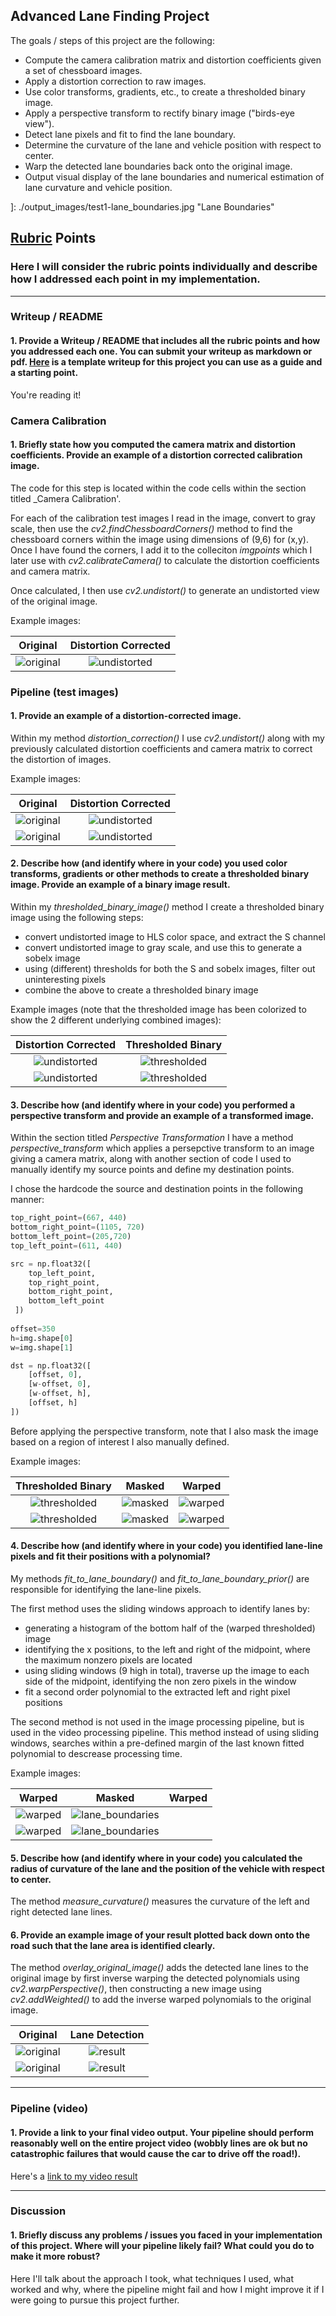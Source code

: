 ## Advanced Lane Finding Project

The goals / steps of this project are the following:

* Compute the camera calibration matrix and distortion coefficients given a set of chessboard images.
* Apply a distortion correction to raw images.
* Use color transforms, gradients, etc., to create a thresholded binary image.
* Apply a perspective transform to rectify binary image ("birds-eye view").
* Detect lane pixels and fit to find the lane boundary.
* Determine the curvature of the lane and vehicle position with respect to center.
* Warp the detected lane boundaries back onto the original image.
* Output visual display of the lane boundaries and numerical estimation of lane curvature and vehicle position.

[//]: # (Image References)

[camera_cal1]: ./camera_cal/calibration1.jpg "Original"
[camera_cal2]: ./output_images/calibration1-undistorted.jpg "Undistorted"

[straight_original]: ./test_images/straight_lines1.jpg "Original"
[straight_undistorted]: ./output_images/straight_lines1-undistorted.jpg "Undistorted"
[straight_colored]: ./output_images/straight_lines1-colored_binary.jpg "Colored Binary"
[straight_thresholded]: ./output_images/straight_lines1-thresholded_binary.jpg "Thresholded Binary"
[straight_masked]: ./output_images/straight_lines1-masked.jpg "Masked"
[straight_warped]: ./output_images/straight_lines1-warped.jpg "Warped"
[straight_lane_boundaries]: ./output_images/straight_lines1-lane_boundaries.jpg "Lane Boundaries"
[straight_result]: ./output_images/straight_lines1-result.jpg "Result"

[test1_original]: ./test_images/test1.jpg "Original"
[test1_undistorted]: ./output_images/test1-undistorted.jpg "Undistorted"
[test1_colored]: ./output_images/test1-colored_binary.jpg "Colored Binary"
[test1_thresholded]: ./output_images/test1-thresholded_binary.jpg "Thresholded Binary"
[test1_masked]: ./output_images/test1-masked.jpg "Masked"
[test1_warped]: ./output_images/test1-warped.jpg "Warped"
[test1_lane_boundaries]: ./output_images/test1-lane_boundaries.jpg "Lane Boundaries"
[test1_result]: ./output_images/test1-result.jpg "Result"

]: ./output_images/test1-lane_boundaries.jpg "Lane Boundaries"


## [Rubric](https://review.udacity.com/#!/rubrics/571/view) Points

### Here I will consider the rubric points individually and describe how I addressed each point in my implementation.  

---

### Writeup / README

#### 1. Provide a Writeup / README that includes all the rubric points and how you addressed each one.  You can submit your writeup as markdown or pdf.  [Here](https://github.com/udacity/CarND-Advanced-Lane-Lines/blob/master/writeup_template.md) is a template writeup for this project you can use as a guide and a starting point.  

You're reading it!

### Camera Calibration

#### 1. Briefly state how you computed the camera matrix and distortion coefficients. Provide an example of a distortion corrected calibration image.

The code for this step is located within the code cells within the section titled _Camera Calibration'.

For each of the calibration test images I read in the image, convert to gray scale, then use the _cv2.findChessboardCorners()_ method to find the chessboard corners within the image using dimensions of (9,6) for (x,y).  Once I have found the corners, I add it to the colleciton _imgpoints_ which I later use with _cv2.calibrateCamera()_ to calculate the distortion coefficients and camera matrix.

Once calculated, I then use _cv2.undistort()_ to generate an undistorted view of the original image.

Example images: 

| Original | Distortion Corrected |
:---:|:----:
| ![original][camera_cal1] | ![undistorted][camera_cal2] | 

### Pipeline (test images)

#### 1. Provide an example of a distortion-corrected image.

Within my method _distortion_correction()_ I use _cv2.undistort()_ along with my previously calculated distortion coefficients and camera matrix to correct the distortion of images.

Example images:

| Original | Distortion Corrected |
:---:|:----:
| ![original][straight_original] | ![undistorted][straight_undistorted] | 
| ![original][test1_original] | ![undistorted][test1_undistorted] | 


#### 2. Describe how (and identify where in your code) you used color transforms, gradients or other methods to create a thresholded binary image.  Provide an example of a binary image result.

Within my _thresholded_binary_image()_ method I create a thresholded binary image using the following steps:
- convert undistorted image to HLS color space, and extract the S channel
- convert undistorted image to gray scale, and use this to generate a sobelx image
- using (different) thresholds for both the S and sobelx images, filter out uninteresting pixels
- combine the above to create a thresholded binary image

Example images (note that the thresholded image has been colorized to show the 2 different underlying combined images):

| Distortion Corrected | Thresholded Binary |
:---:|:----:
| ![undistorted][straight_undistorted] | ![thresholded][straight_colored] | 
| ![undistorted][test1_undistorted] | ![thresholded][test1_colored] | 

#### 3. Describe how (and identify where in your code) you performed a perspective transform and provide an example of a transformed image.

Within the section titled _Perspective Transformation_ I have a method _perspective_transform_ which applies a persepctive transform to an image giving a camera matrix, along with another section of code I used to manually identify my source points and define my destination points.

I chose the hardcode the source and destination points in the following manner:

```python
top_right_point=(667, 440)
bottom_right_point=(1105, 720)
bottom_left_point=(205,720)
top_left_point=(611, 440)

src = np.float32([
    top_left_point,
    top_right_point,
    bottom_right_point,
    bottom_left_point
 ])
 
offset=350
h=img.shape[0]
w=img.shape[1]

dst = np.float32([
    [offset, 0], 
    [w-offset, 0], 
    [w-offset, h], 
    [offset, h]
])
```

Before applying the perspective transform, note that I also mask the image based on a region of interest I also manually defined.

Example images:

| Thresholded Binary | Masked | Warped |
:---:|:----:|:----:
| ![thresholded][straight_thresholded] | ![masked][straight_masked] | ![warped][straight_warped] | 
| ![thresholded][test1_thresholded] | ![masked][test1_masked] | ![warped][test1_warped] | 

#### 4. Describe how (and identify where in your code) you identified lane-line pixels and fit their positions with a polynomial?

My methods _fit_to_lane_boundary()_ and _fit_to_lane_boundary_prior()_ are responsible for identifying the lane-line pixels.

The first method uses the sliding windows approach to identify lanes by:

- generating a histogram of the bottom half of the (warped thresholded) image
- identifying the x positions, to the left and right of the midpoint, where the maximum nonzero pixels are located
- using sliding windows (9 high in total), traverse up the image to each side of the midpoint, identifying the non zero pixels in the window
- fit a second order polynomial to the extracted left and right pixel positions

The second method is not used in the image processing pipeline, but is used in the video processing pipeline.  This method instead of using sliding windows, searches within a pre-defined margin of the last known fitted polynomial to descrease processing time.

Example images:

Warped | Masked | Warped |
:---:|:----:|:----:
| ![warped][straight_warped] | ![lane_boundaries][straight_lane_boundaries] | 
| ![warped][test1_warped] | ![lane_boundaries][test1_lane_boundaries] |

#### 5. Describe how (and identify where in your code) you calculated the radius of curvature of the lane and the position of the vehicle with respect to center.

The method _measure_curvature()_ measures the curvature of the left and right detected lane lines.

#### 6. Provide an example image of your result plotted back down onto the road such that the lane area is identified clearly.

The method _overlay_original_image()_ adds the detected lane lines to the original image by first inverse warping the detected polynomials using _cv2.warpPerspective()_, then constructing a new image using _cv2.addWeighted()_ to add the inverse warped polynomials to the original image.


| Original | Lane Detection |
:---:|:----:
| ![original][straight_original] | ![result][straight_result] | 
| ![original][test1_original] | ![result][test1_result] |

---

### Pipeline (video)

#### 1. Provide a link to your final video output.  Your pipeline should perform reasonably well on the entire project video (wobbly lines are ok but no catastrophic failures that would cause the car to drive off the road!).

Here's a [link to my video result](./project_video.mp4)

---

### Discussion

#### 1. Briefly discuss any problems / issues you faced in your implementation of this project.  Where will your pipeline likely fail?  What could you do to make it more robust?

Here I'll talk about the approach I took, what techniques I used, what worked and why, where the pipeline might fail and how I might improve it if I were going to pursue this project further.  
